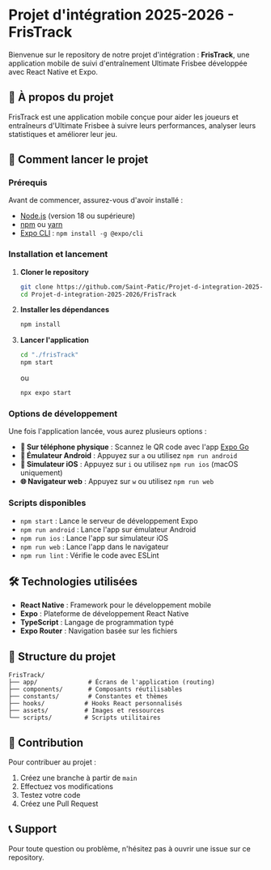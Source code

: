 # Projet d'intégration 2025-2026 - FrisTrack

Bienvenue sur le repository de notre projet d'intégration : **FrisTrack**, une application mobile de suivi d'entraînement Ultimate Frisbee développée avec React Native et Expo.

## 📱 À propos du projet

FrisTrack est une application mobile conçue pour aider les joueurs et entraîneurs d'Ultimate Frisbee à suivre leurs performances, analyser leurs statistiques et améliorer leur jeu.

## 🚀 Comment lancer le projet

### Prérequis

Avant de commencer, assurez-vous d'avoir installé :

- [Node.js](https://nodejs.org/) (version 18 ou supérieure)
- [npm](https://www.npmjs.com/) ou [yarn](https://yarnpkg.com/)
- [Expo CLI](https://docs.expo.dev/get-started/installation/) : `npm install -g @expo/cli`

### Installation et lancement

1. **Cloner le repository**

   ```bash
   git clone https://github.com/Saint-Patic/Projet-d-integration-2025-2026.git
   cd Projet-d-integration-2025-2026/FrisTrack
   ```

2. **Installer les dépendances**

   ```bash
   npm install
   ```

3. **Lancer l'application**
   ```bash
   cd "./frisTrack"
   npm start
   ```
   ou
   ```bash
   npx expo start
   ```

### Options de développement

Une fois l'application lancée, vous aurez plusieurs options :

- **📱 Sur téléphone physique** : Scannez le QR code avec l'app [Expo Go](https://expo.dev/go)
- **📱 Émulateur Android** : Appuyez sur `a` ou utilisez `npm run android`
- **📱 Simulateur iOS** : Appuyez sur `i` ou utilisez `npm run ios` (macOS uniquement)
- **🌐 Navigateur web** : Appuyez sur `w` ou utilisez `npm run web`

### Scripts disponibles

- `npm start` : Lance le serveur de développement Expo
- `npm run android` : Lance l'app sur émulateur Android
- `npm run ios` : Lance l'app sur simulateur iOS
- `npm run web` : Lance l'app dans le navigateur
- `npm run lint` : Vérifie le code avec ESLint

## 🛠️ Technologies utilisées

- **React Native** : Framework pour le développement mobile
- **Expo** : Plateforme de développement React Native
- **TypeScript** : Langage de programmation typé
- **Expo Router** : Navigation basée sur les fichiers

## 📂 Structure du projet

```
FrisTrack/
├── app/              # Écrans de l'application (routing)
├── components/       # Composants réutilisables
├── constants/        # Constantes et thèmes
├── hooks/           # Hooks React personnalisés
├── assets/          # Images et ressources
└── scripts/         # Scripts utilitaires
```

## 🤝 Contribution

Pour contribuer au projet :

1. Créez une branche à partir de `main`
2. Effectuez vos modifications
3. Testez votre code
4. Créez une Pull Request

## 📞 Support

Pour toute question ou problème, n'hésitez pas à ouvrir une issue sur ce repository.
